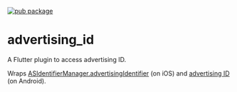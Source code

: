 [![pub package](https://img.shields.io/pub/v/advertising_id.svg)](https://pub.dartlang.org/packages/advertising_id)

# advertising_id

A Flutter plugin to access advertising ID.

Wraps [ASIdentifierManager.advertisingIdentifier](https://developer.apple.com/documentation/adsupport/asidentifiermanager/1614151-advertisingidentifier) (on iOS) and [advertising ID](https://developers.google.com/android/reference/com/google/android/gms/ads/identifier/AdvertisingIdClient) (on Android).
